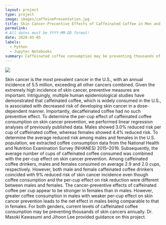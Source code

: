 ```yaml
---
layout: project
type: project
image: images/caffeinePresentation.jpg
title: Skin Cancer-Precentive Effects of Caffeinated Coffee in Men and Women
permalink: 
# All dates must be YYYY-MM-DD format!
date: 2020-05-05
labels:
  - Python
  - Jupyter Notebooks
summary: Caffeinated coffee consumption may be preventing thousands of skin cancers annually
---
```


<img class="ui image" src="{{ site.baseurl }}/images/caffeinePresentation.jpg">

Skin cancer is the most prevalent cancer in the U.S., with an annual incidence of 5.5 million, exceeding all other cancers combined. Given the extremely high incidence of skin cancer, preventive measures are important. Intriguingly, multiple human epidemiological studies have demonstrated that caffeinated coffee, which is widely consumed in the U.S., is associated with decreased risk of developing skin cancer in a dose-dependent manner. Importantly, decaffeinated coffee had no such preventive effect. To determine the per-cup effect of caffeinated coffee consumption on skin cancer prevention, we performed linear regression analyses of previously published data. Males showed 3.0% reduced risk per cup of caffeinated coffee, whereas females showed 4.4% reduced risk. To determine the average reduced risk among males and females in the U.S. population, we extracted coffee consumption data from the National Health and Nutrition Examination Survey (NHANES) 2015–2016. Subsequently, the average number of cups of caffeinated coffee consumed was combined with the per-cup effect on skin cancer prevention. Among caffeinated coffee drinkers, males and females consumed on average 2.9 and 2.0 cups, respectively. However, both male and female caffeinated coffee drinkers coincided with 9% reduced risk of skin cancer incidence even though coffee consumption and the per-cup effect on risk reduction were different between males and females. The cancer-preventive effects of caffeinated coffee per cup appear to be stronger in females than in males. However, greater coffee consumption in males with weaker per-cup effect on skin cancer prevention leads to the net effect in males being comparable to that in females. For both genders, current levels of caffeinated coffee consumption may be preventing thousands of skin cancers annually. Dr. Masoki Kawasumi and Jihoon Lee provided guidance on this project.
